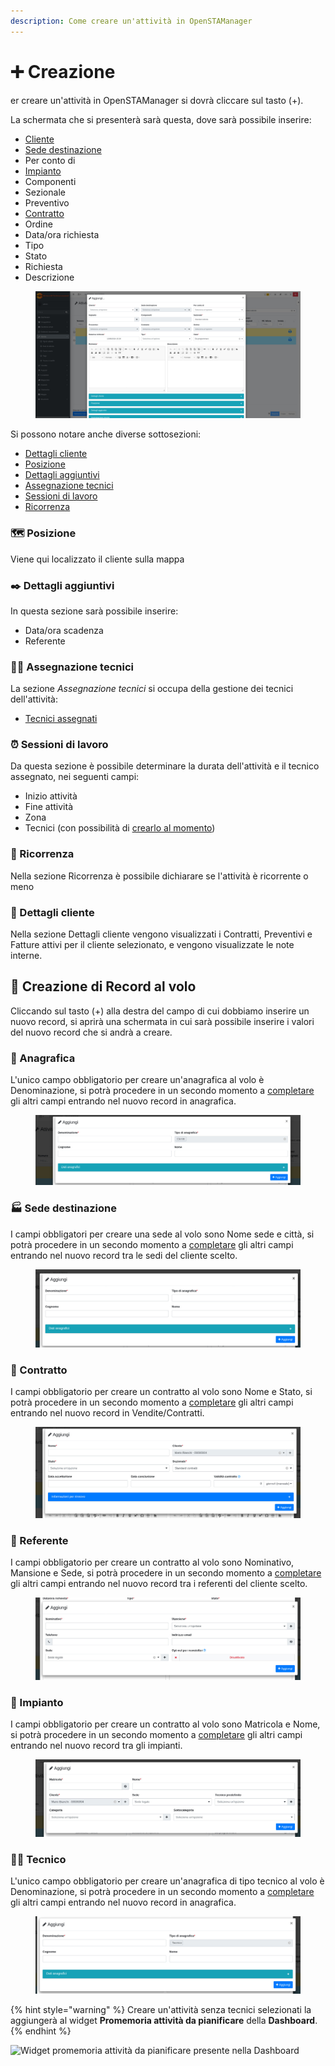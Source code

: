 ```yaml
---
description: Come creare un'attività in OpenSTAManager
---
```


# ➕ Creazione

er creare un'attività in OpenSTAManager si dovrà cliccare sul tasto (+).

La schermata che si presenterà sarà questa, dove sarà possibile inserire:

* [Cliente](creazione.md#anagrafica)
* [Sede destinazione](creazione.md#sede-destinazione)
* Per conto di
* [Impianto](creazione.md#impianto)
* Componenti
* Sezionale
* Preventivo
* [Contratto](creazione.md#contratto)
* Ordine
* Data/ora richiesta
* Tipo
* Stato
* Richiesta
* Descrizione

<figure><img src="../../../.gitbook/assets/immagine (853).png" alt=""><figcaption></figcaption></figure>

Si possono notare anche diverse sottosezioni:

* [Dettagli cliente](creazione.md#dettagli-cliente)
* [Posizione](creazione.md#posizione)
* [Dettagli aggiuntivi](creazione.md#dettagli-aggiuntivi)
* [Assegnazione tecnici](creazione.md#assegnazione-tecnici)
* [Sessioni di lavoro](creazione.md#ore-di-lavoro)
* [Ricorrenza](creazione.md#ricorrenza)

### 🗺️ Posizione

Viene qui localizzato il cliente sulla mappa

### ✒️ Dettagli aggiuntivi

In questa sezione sarà possibile inserire:

* Data/ora scadenza
* Referente

### 🧑‍🔧 Assegnazione tecnici

La sezione _Assegnazione tecnici_ si occupa della gestione dei tecnici dell'attività:

* [Tecnici assegnati](creazione.md#tecnico)

### ⏰ Sessioni di lavoro

Da questa sezione è possibile determinare la durata dell'attività e il tecnico assegnato, nei seguenti campi:

* Inizio attività
* Fine attività
* Zona
* Tecnici (con possibilità di [crearlo al momento](creazione.md#creazione-impianto-al-volo))

### 🔁 Ricorrenza

Nella sezione Ricorrenza è possibile dichiarare se l'attività è ricorrente o meno

### 🧿 Dettagli cliente

Nella sezione Dettagli cliente vengono visualizzati i Contratti, Preventivi e Fatture attivi per il cliente selezionato, e vengono visualizzate le note interne.

## 💸 Creazione di Record al volo

Cliccando sul tasto (+) alla destra del campo di cui dobbiamo inserire un nuovo record, si aprirà una schermata in cui sarà possibile inserire i valori del nuovo record che si andrà a creare.

### 👤 Anagrafica

L'unico campo obbligatorio per creare un'anagrafica al volo è Denominazione, si potrà procedere in un secondo momento a [completare](../anagrafiche/modifica.md) gli altri campi entrando nel nuovo record in anagrafica.

<figure><img src="../../../.gitbook/assets/immagine (854).png" alt=""><figcaption></figcaption></figure>

### 🏭 Sede destinazione

I campi obbligatori per creare una sede al volo sono Nome sede e città, si potrà procedere in un secondo momento a [completare](../anagrafiche/plugin/sedi.md) gli altri campi entrando nel nuovo record tra le sedi del cliente scelto.

<figure><img src="../../../.gitbook/assets/immagine (855).png" alt=""><figcaption></figcaption></figure>

### 📄 Contratto

I campi obbligatorio per creare un contratto al volo sono Nome e Stato, si potrà procedere in un secondo momento a [completare](https://github.com/devcode-it/openstamanager-docs/blob/master/modules/attivita/broken-reference/README.md) gli altri campi entrando nel nuovo record in Vendite/Contratti.

<figure><img src="../../../.gitbook/assets/immagine (856).png" alt=""><figcaption></figcaption></figure>

### 🧑 Referente

I campi obbligatorio per creare un contratto al volo sono Nominativo, Mansione e Sede, si potrà procedere in un secondo momento a [completare](https://docs.openstamanager.com/modules/anagrafiche/plugin/referenti#modifica) gli altri campi entrando nel nuovo record tra i referenti del cliente scelto.

<figure><img src="../../../.gitbook/assets/immagine (857).png" alt=""><figcaption></figcaption></figure>

### 📡 Impianto

I campi obbligatorio per creare un contratto al volo sono Matricola e Nome, si potrà procedere in un secondo momento a [completare](../impianti/modifica.md) gli altri campi entrando nel nuovo record tra gli impianti.

<figure><img src="../../../.gitbook/assets/immagine (858).png" alt=""><figcaption></figcaption></figure>

### 🧑‍🔧 Tecnico

L'unico campo obbligatorio per creare un'anagrafica di tipo tecnico al volo è Denominazione, si potrà procedere in un secondo momento a [completare](../anagrafiche/modifica.md) gli altri campi entrando nel nuovo record in anagrafica.

<figure><img src="../../../.gitbook/assets/immagine (859).png" alt=""><figcaption></figcaption></figure>

{% hint style="warning" %}
Creare un'attività senza tecnici selezionati la aggiungerà al widget **Promemoria attività da pianificare** della **Dashboard**.
{% endhint %}

![Widget promemoria attività da pianificare presente nella Dashboard](../../../.gitbook/assets/PromemoriaAttivitàDaPianificare.PNG)
